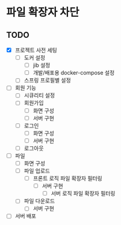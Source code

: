 # 파일 확장자 차단

## TODO

- [x] 프로젝트 사전 세팅
    - [ ] 도커 설정
        - [ ] jib 설정
        - [ ] 개발/배포용 docker-compose 설정
    - [ ] 스프링 프로필별 설정
- [ ] 회원 기능
    - [ ] 시큐리티 설정
    - [ ] 회원가입
        - [ ] 화면 구성
        - [ ] 서버 구현
    - [ ] 로그인
        - [ ] 화면 구성
        - [ ] 서버 구현
    - [ ] 로그아웃
- [ ] 파일
    - [ ] 화면 구성
    - [ ] 파일 업로드
      - [ ] 프론트 로직 파일 확장자 필터링
        - [ ] 서버 구현
            - [ ] 서버 로직 파일 확장자 필터링
    - [ ] 파일 다운로드
        - [ ] 서버 구현
- [ ] 서버 배포
